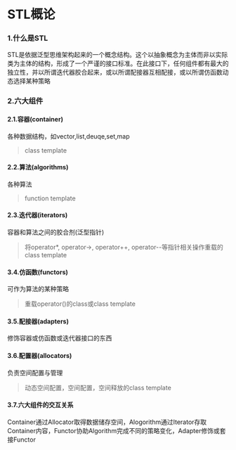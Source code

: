 # STL概论
### 1.什么是STL
STL是依据泛型思维架构起来的一个概念结构。这个以抽象概念为主体而非以实际类为主体的结构，形成了一个严谨的接口标准。在此接口下，任何组件都有最大的独立性，并以所谓迭代器胶合起来，或以所谓配接器互相配接，或以所谓仿函数动态选择某种策略
### 2.六大组件
#### 2.1.容器(container)
各种数据结构，如vector,list,deuqe,set,map
> class template
#### 2.2.算法(algorithms)
各种算法
> function template
#### 2.3.迭代器(iterators)
容器和算法之间的胶合剂(泛型指针)
> 将operator*, operator->, operator++, operator--等指针相关操作重载的class template
#### 3.4.仿函数(functors)
可作为算法的某种策略
> 重载operator()的class或class template
#### 3.5.配接器(adapters)
修饰容器或仿函数或迭代器接口的东西
#### 3.6.配置器(allocators)
负责空间配置与管理
> 动态空间配置，空间配置，空间释放的class template
#### 3.7.六大组件的交互关系
Container通过Allocator取得数据储存空间，Alogorithm通过Iterator存取Container内容，Functor协助Algorithm完成不同的策略变化，Adapter修饰或套接Functor
